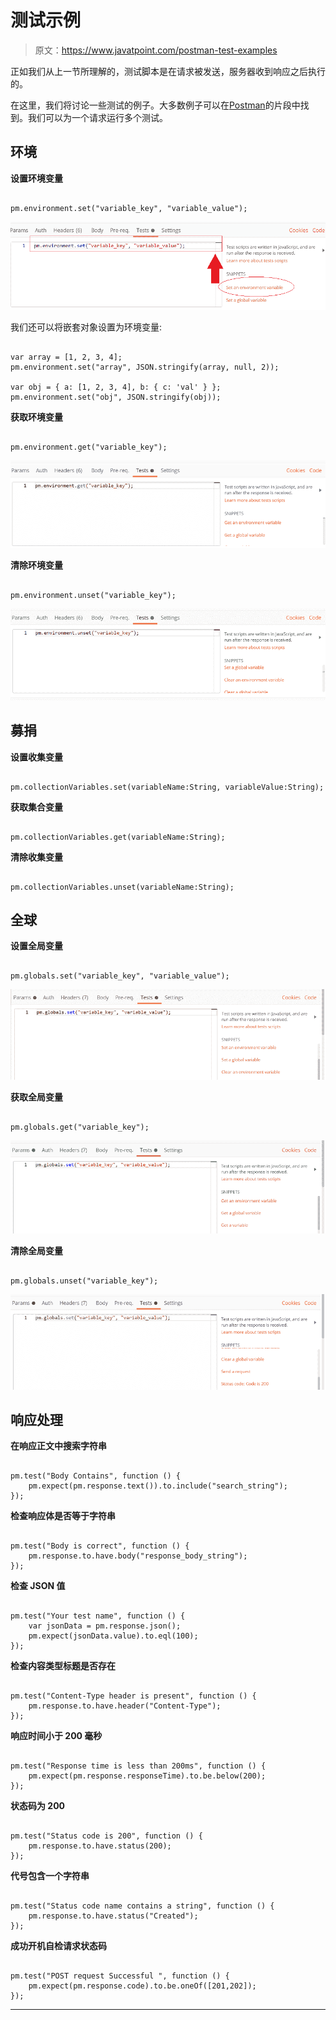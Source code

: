 # 测试示例

> 原文：<https://www.javatpoint.com/postman-test-examples>

正如我们从上一节所理解的，测试脚本是在请求被发送，服务器收到响应之后执行的。

在这里，我们将讨论一些测试的例子。大多数例子可以在[Postman](https://www.javatpoint.com/postman)的片段中找到。我们可以为一个请求运行多个测试。

## 环境

**设置环境变量**

```

pm.environment.set("variable_key", "variable_value");

```

![Test Examples](img/f938aab0f3aaa48ee227002cebbb7c91.png)

我们还可以将嵌套对象设置为环境变量:

```

var array = [1, 2, 3, 4];
pm.environment.set("array", JSON.stringify(array, null, 2));

var obj = { a: [1, 2, 3, 4], b: { c: 'val' } };
pm.environment.set("obj", JSON.stringify(obj));

```

**获取环境变量**

```

pm.environment.get("variable_key");

```

![Test Examples](img/7ce4d64cd3950f4858b4a5340b4dfb8c.png)

**清除环境变量**

```

pm.environment.unset("variable_key");

```

![Test Examples](img/6f54732b56ed1a34696e580214c0e287.png)

## 募捐

**设置收集变量**

```

pm.collectionVariables.set(variableName:String, variableValue:String);

```

**获取集合变量**

```

pm.collectionVariables.get(variableName:String);

```

**清除收集变量**

```

pm.collectionVariables.unset(variableName:String);

```

## 全球

**设置全局变量**

```

pm.globals.set("variable_key", "variable_value");

```

![Test Examples](img/34cb57e48677cab8e39497b6c48d3332.png)

**获取全局变量**

```

pm.globals.get("variable_key");

```

![Test Examples](img/276bc95cb60986be491618eabae5361c.png)

**清除全局变量**

```

pm.globals.unset("variable_key");

```

![Test Examples](img/b82c09270d7fb95d70c916341243c52a.png)

## 响应处理

**在响应正文中搜索字符串**

```

pm.test("Body Contains", function () {
    pm.expect(pm.response.text()).to.include("search_string");
});

```

**检查响应体是否等于字符串**

```

pm.test("Body is correct", function () {
    pm.response.to.have.body("response_body_string");
});

```

**检查 JSON 值**

```

pm.test("Your test name", function () {
    var jsonData = pm.response.json();
    pm.expect(jsonData.value).to.eql(100);
});

```

**检查内容类型标题是否存在**

```

pm.test("Content-Type header is present", function () {
    pm.response.to.have.header("Content-Type");
});

```

**响应时间小于 200 毫秒**

```

pm.test("Response time is less than 200ms", function () {
    pm.expect(pm.response.responseTime).to.be.below(200);
});

```

**状态码为 200**

```

pm.test("Status code is 200", function () {
    pm.response.to.have.status(200);
});

```

**代号包含一个字符串**

```

pm.test("Status code name contains a string", function () {
    pm.response.to.have.status("Created");
});

```

**成功开机自检请求状态码**

```

pm.test("POST request Successful ", function () {
    pm.expect(pm.response.code).to.be.oneOf([201,202]);
});

```

* * *